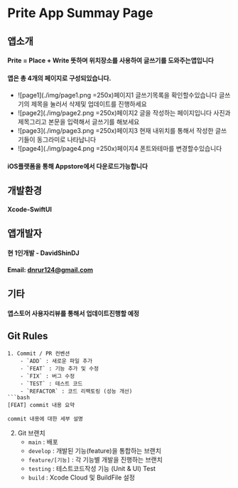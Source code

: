# Prite App Summay Page
## 앱소개
#### Prite = Place + Write 뜻하며 위치장소를 사용하여 글쓰기를 도와주는앱입니다
#### 앱은 총 4개의 페이지로 구성되있습니다.
- ![page1](./img/page1.png =250x)페이지1 글쓰기목록을 확인할수있습니다 글쓰기의 제목을 눌러서 삭제및 업데이트를 진행하세요
- ![page2](./img/page2.png =250x)페이지2 글을 작성하는 페이지입니다 사진과 제목그리고 본문을 입력해서 글쓰기를 해보세요
- ![page3](./img/page3.png =250x)페이지3 현재 내위치를 통해서 작성한 글쓰기들이 동그라미로 나타납니다
- ![page4](./img/page4.png =250x)페이지4 폰트와테마를 변경할수있습니다



#### iOS플랫폼을 통해 Appstore에서 다운로드가능합니다 


## 개발환경
#### Xcode-SwiftUI


## 앱개발자
#### 현 1인개발 - DavidShinDJ
#### Email: dnrur124@gmail.com


## 기타
#### 앱스토어 사용자리뷰를 통해서 업데이트진행할 예정





## Git Rules

```
1. Commit / PR 컨벤션
    - `ADD` : 새로운 파일 추가
    - `FEAT` : 기능 추가 및 수정
    - `FIX` : 버그 수정
    - `TEST` : 테스트 코드
    - `REFACTOR` : 코드 리팩토링 (성능 개선)
```bash
[FEAT] commit 내용 요약

commit 내용에 대한 세부 설명
```
2. Git 브랜치
    - `main` : 배포
    - `develop` : 개발된 기능(feature)을 통합하는 브랜치
    - `feature/[기능]` : 각 기능별 개발을 진행하는 브랜치
    - `testing` : 테스트코드작성 기능 (Unit & UI) Test
    - `build` : Xcode Cloud 및 BuildFile 설정 



